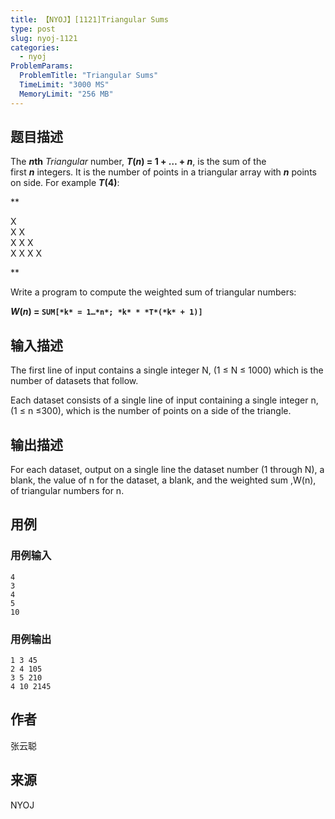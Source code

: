 ```yaml
---
title: 【NYOJ】[1121]Triangular Sums
type: post
slug: nyoj-1121
categories:
  - nyoj
ProblemParams:
  ProblemTitle: "Triangular Sums"
  TimeLimit: "3000 MS"
  MemoryLimit: "256 MB"
---
```


## 题目描述

The ***n*th** *Triangular* number, ***T*(*n*) = 1 + … + *n***, is the sum of the first ***n*** integers. It is the number of points in a triangular array with ***n*** points on side. For example ***T*(4)**:

**

X  
X X  
X X X  
X X X X  


**

Write a program to compute the weighted sum of triangular numbers:

***W*(*n*) = `SUM[*k* = 1…*n*; *k* * *T*(*k* + 1)]`**

## 输入描述

The first line of input contains a single integer N, (1 ≤ N ≤ 1000) which is the number of datasets that follow.  
  
Each dataset consists of a single line of input containing a single integer n, (1 ≤ n ≤300), which is the number of points on a side of the triangle.

## 输出描述

For each dataset, output on a single line the dataset number (1 through N), a blank, the value of n for the dataset, a blank, and the weighted sum ,W(n), of triangular numbers for n.

## 用例

### 用例输入

```
4
3
4
5
10
```  

### 用例输出

```
1 3 45
2 4 105
3 5 210
4 10 2145
```

## 作者

张云聪

## 来源

NYOJ
